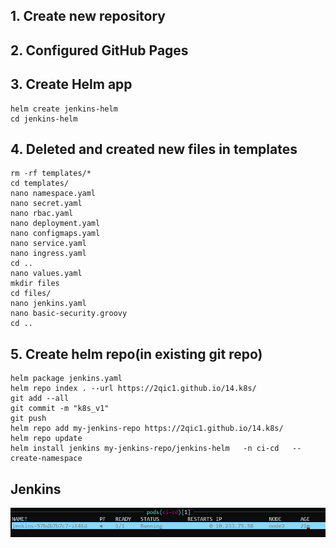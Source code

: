 ## 1. Create new repository
## 2. Configured GitHub Pages
## 3. Create Helm app

```
helm create jenkins-helm
cd jenkins-helm
```


## 4. Deleted and created new files in templates

```
rm -rf templates/*
cd templates/
nano namespace.yaml
nano secret.yaml
nano rbac.yaml
nano deployment.yaml
nano configmaps.yaml
nano service.yaml
nano ingress.yaml
cd ..
nano values.yaml
mkdir files
cd files/
nano jenkins.yaml
nano basic-security.groovy
cd ..
```


## 5. Create helm repo(in existing git repo)

```
helm package jenkins.yaml
helm repo index . --url https://2qic1.github.io/14.k8s/
git add --all
git commit -m "k8s_v1"
git push
helm repo add my-jenkins-repo https://2qic1.github.io/14.k8s/
helm repo update
helm install jenkins my-jenkins-repo/jenkins-helm   -n ci-cd   --create-namespace
```

## Jenkins

![jenkins](https://github.com/2Qic1/04.Github-actions/blob/master/photo/jenkins.jpg)

